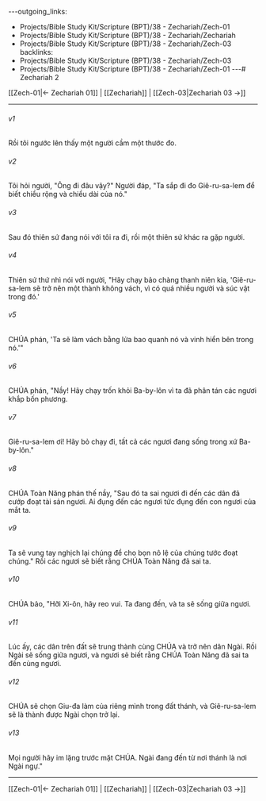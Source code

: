---outgoing_links:
  - Projects/Bible Study Kit/Scripture (BPT)/38 - Zechariah/Zech-01
  - Projects/Bible Study Kit/Scripture (BPT)/38 - Zechariah/Zechariah
  - Projects/Bible Study Kit/Scripture (BPT)/38 - Zechariah/Zech-03
backlinks:
  - Projects/Bible Study Kit/Scripture (BPT)/38 - Zechariah/Zech-03
  - Projects/Bible Study Kit/Scripture (BPT)/38 - Zechariah/Zech-01
---# Zechariah 2

[[Zech-01|← Zechariah 01]] | [[Zechariah]] | [[Zech-03|Zechariah 03 →]]
***



###### v1 
Rồi tôi ngước lên thấy một người cầm một thước đo. 

###### v2 
Tôi hỏi người, "Ông đi đâu vậy?" Người đáp, "Ta sắp đi đo Giê-ru-sa-lem để biết chiều rộng và chiều dài của nó." 

###### v3 
Sau đó thiên sứ đang nói với tôi ra đi, rồi một thiên sứ khác ra gặp người. 

###### v4 
Thiên sứ thứ nhì nói với người, "Hãy chạy bảo chàng thanh niên kia, 'Giê-ru-sa-lem sẽ trở nên một thành không vách, vì có quá nhiều người và súc vật trong đó.' 

###### v5 
CHÚA phán, 'Ta sẽ làm vách bằng lửa bao quanh nó và vinh hiển bên trong nó.'" 

###### v6 
CHÚA phán, "Nầy! Hãy chạy trốn khỏi Ba-by-lôn vì ta đã phân tán các ngươi khắp bốn phương. 

###### v7 
Giê-ru-sa-lem ơi! Hãy bỏ chạy đi, tất cả các ngươi đang sống trong xứ Ba-by-lôn." 

###### v8 
CHÚA Toàn Năng phán thế nầy, "Sau đó ta sai ngươi đi đến các dân đã cướp đoạt tài sản ngươi. Ai đụng đến các ngươi tức đụng đến con ngươi của mắt ta. 

###### v9 
Ta sẽ vung tay nghịch lại chúng để cho bọn nô lệ của chúng tước đoạt chúng." Rồi các ngươi sẽ biết rằng CHÚA Toàn Năng đã sai ta. 

###### v10 
CHÚA bảo, "Hỡi Xi-ôn, hãy reo vui. Ta đang đến, và ta sẽ sống giữa ngươi. 

###### v11 
Lúc ấy, các dân trên đất sẽ trung thành cùng CHÚA và trở nên dân Ngài. Rồi Ngài sẽ sống giữa ngươi, và ngươi sẽ biết rằng CHÚA Toàn Năng đã sai ta đến cùng ngươi. 

###### v12 
CHÚA sẽ chọn Giu-đa làm của riêng mình trong đất thánh, và Giê-ru-sa-lem sẽ là thành được Ngài chọn trở lại. 

###### v13 
Mọi người hãy im lặng trước mặt CHÚA. Ngài đang đến từ nơi thánh là nơi Ngài ngự."

***
[[Zech-01|← Zechariah 01]] | [[Zechariah]] | [[Zech-03|Zechariah 03 →]]
